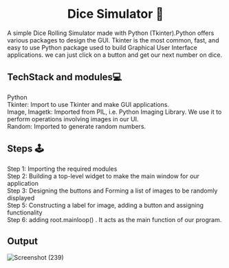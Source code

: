 
<h1 align="center">Dice Simulator 🎲</h1>

A simple Dice Rolling  Simulator made with Python (Tkinter).Python offers various packages to design the GUI. 
Tkinter is the most common, fast, and easy to use Python package used to build Graphical User Interface applications. 
we can just click on a button and get our next number on dice.

## TechStack and modules💻
Python </br>
Tkinter:  Import to use Tkinter and make GUI applications.</br>
Image, Imagetk:  Imported from PIL, i.e. Python Imaging Library. We use it to perform operations involving images in our UI.</br>
Random:  Imported to generate random numbers.

## Steps 🕹️
Step 1: Importing the required modules </br>
Step 2: Building a top-level widget to make the main window for our application </br>
Step 3: Designing the buttons and Forming a list of images to be randomly displayed </br>
Step 5: Constructing a label for image, adding a button and assigning functionality </br>
Step 6: adding root.mainloop() . It acts as the main function of our program.

## Output
![Screenshot (239)](https://github.com/Princykri/DiceRollingSimulator/assets/91013588/192f11df-7a45-42a2-bd40-4c252f8e9a06)

